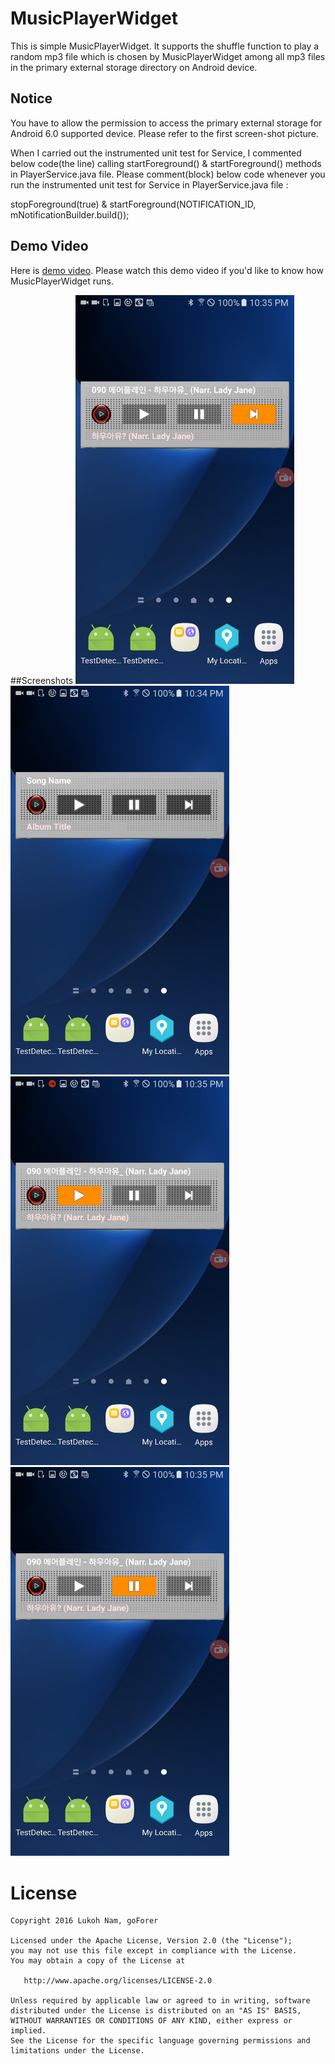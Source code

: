# MusicPlayerWidget
This is simple MusicPlayerWidget. It supports the shuffle function to play a random mp3 file which is chosen by MusicPlayerWidget among all mp3 files in the primary external storage directory on Android device.

## Notice
You have to allow the permission to access the primary external storage for Android 6.0 supported device. 
Please refer to the first screen-shot picture.

When I carried out the instrumented unit test for Service, I commented below code(the line) calling startForeground() & startForeground() methods in PlayerService.java file.
Please comment(block) below code whenever you run the instrumented unit test for Service in PlayerService.java file :

stopForeground(true) & startForeground(NOTIFICATION_ID, mNotificationBuilder.build());

## Demo Video
Here is [demo video](https://youtu.be/hjvP-Nrx50g). Please watch this demo video if you'd like to know how MusicPlayerWidget runs.

##Screenshots
<img src="https://github.com/Lukoh/MusicPlayerWidget/blob/master/Screenshot_20.png" alt="Log-in Demo" width="350" />
&nbsp;
<img src="https://github.com/Lukoh/MusicPlayerWidget/blob/master/Screenshot_21.png" alt="Log-in Demo" width="350" />
&nbsp;
<img src="https://github.com/Lukoh/MusicPlayerWidget/blob/master/Screenshot_22.png" alt="Log-in Demo" width="350" />
&nbsp;
<img src="https://github.com/Lukoh/MusicPlayerWidget/blob/master/Screenshot_23.png" alt="Log-in Demo" width="350" />

# License
```
Copyright 2016 Lukoh Nam, goForer

Licensed under the Apache License, Version 2.0 (the "License");
you may not use this file except in compliance with the License.
You may obtain a copy of the License at

   http://www.apache.org/licenses/LICENSE-2.0

Unless required by applicable law or agreed to in writing, software
distributed under the License is distributed on an "AS IS" BASIS,
WITHOUT WARRANTIES OR CONDITIONS OF ANY KIND, either express or implied.
See the License for the specific language governing permissions and
limitations under the License.

